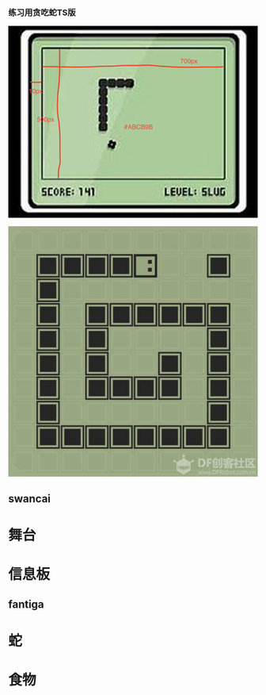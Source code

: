 <!--
 * @Author: fantiga
 * @Date: 2022-04-14 21:30:44
 * @LastEditTime: 2022-04-14 21:41:17
 * @LastEditors: fantiga
 * @Description: 
 * @FilePath: /snake-ts/README.md
-->
### 练习用贪吃蛇TS版

![](./demo.png)

![](./demo2.png)

## swancai

# 舞台

# 信息板

## fantiga

# 蛇

# 食物
